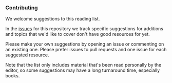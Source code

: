 ### Contributing

We welcome suggestions to this reading list.

In the [issues](https://github.com/mmcgrana/services-engineering/issues)
for this repository we track specific suggestions for additions and
topics that we'd like to cover don't have good resources for yet.

Please make your own suggestions by opening an issue or commenting
on an existing one. Please prefer issues to pull requests and one
issue for each suggested resource.

Note that the list only includes material that's been read
personally by the editor, so some suggestions may have a long
turnaround time, especially books.
